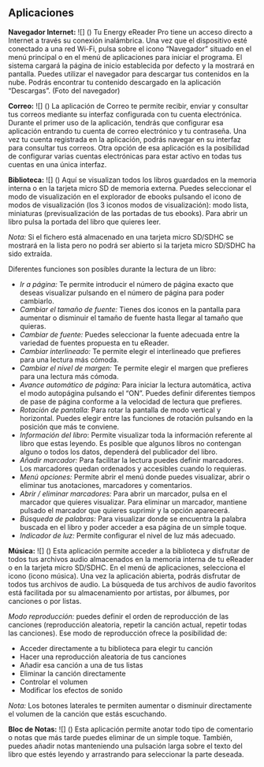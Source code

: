 ## Aplicaciones

**Navegador Internet:**
![] ()
Tu Energy eReader Pro tiene un acceso directo a Internet a través su conexión inalámbrica. Una vez que el dispositivo esté conectado a una red Wi-Fi, pulsa sobre el icono “Navegador” situado en el menú principal o en el menú de aplicaciones para iniciar el programa. El sistema cargará la página de inicio establecida por defecto y la mostrará en pantalla. Puedes utilizar el navegador para descargar tus contenidos en la nube. Podrás encontrar tu contenido descargado en la aplicación “Descargas”.
(Foto del navegador)

**Correo:**
![] ()
La aplicación de Correo te permite recibir, enviar y consultar tus correos mediante su interfaz configurada con tu cuenta electrónica.
Durante el primer uso de la aplicación, tendrás que configurar esa aplicación entrando tu cuenta de correo electrónico y tu contraseña. Una vez tu cuenta registrada en la aplicación, podrás navegar en su interfaz para consultar tus correos.
Otra opción de esa aplicación es la posibilidad de configurar varias cuentas electrónicas para estar activo en todas tus cuentas en una única interfaz.

**Biblioteca:**
![] ()
Aquí se visualizan todos los libros guardados en la memoria interna o en la tarjeta micro SD de memoria externa.
Puedes seleccionar el modo de visualización en el explorador de ebooks pulsando el icono de modos de visualización (los 3 iconos modos de visualización): modo lista, miniaturas (previsualización de las portadas de tus ebooks). Para abrir un libro pulsa la portada del libro que quieres leer.
 
*Nota:* Si el fichero está almacenado en una tarjeta micro SD/SDHC se mostrará en la lista pero no podrá ser abierto si la tarjeta micro SD/SDHC ha sido extraída.

Diferentes funciones son posibles durante la lectura de un libro:
-	*Ir a página:* Te permite introducir el número de página exacto que deseas visualizar pulsando en el número de página para poder cambiarlo.
-	*Cambiar el tamaño de fuente:* Tienes dos iconos en la pantalla para aumentar o disminuir el tamaño de fuente hasta llegar al tamaño que quieras.
-	*Cambiar de fuente:* Puedes seleccionar la fuente adecuada entre la variedad de fuentes propuesta en tu eReader.
-	*Cambiar interlineado:* Te permite elegir el interlineado que prefieres para una lectura más cómoda.
-	*Cambiar el nivel de margen:* Te permite elegir el margen que prefieres para una lectura más cómoda.
-	*Avance automático de página:* Para iniciar la lectura automática, activa el modo autopágina pulsando el “ON”. Puedes definir diferentes tiempos de pase de página conforme a la velocidad de lectura que prefieres.
-	*Rotación de pantalla:* Para rotar la pantalla de modo vertical y horizontal. Puedes elegir entre las funciones de rotación pulsando en la posición que más te conviene.
-	*Información del libro*: Permite visualizar toda la información referente al libro que estas leyendo. Es posible que algunos libros no contengan alguno o todos los datos, dependerá del publicador del libro.
-	*Añadir marcador:* Para facilitar la lectura puedes definir marcadores. Los marcadores quedan ordenados y accesibles cuando lo requieras. 
-	*Menú opciones:* Permite abrir el menú donde puedes visualizar, abrir o eliminar tus anotaciones, marcadores y comentarios.
-	*Abrir / eliminar marcadores:* Para abrir un marcador, pulsa en el marcador que quieres visualizar. Para eliminar un marcador, mantiene pulsado el marcador que quieres suprimir y la opción aparecerá.
-	*Búsqueda de palabras:* Para visualizar donde se encuentra la palabra buscada en el libro y poder acceder a esa página de un simple toque. 
-	*Indicador de luz:* Permite configurar el nivel de luz más adecuado.

**Música:**
![] ()
Esta aplicación permite acceder a la biblioteca y disfrutar de todos tus archivos audio almacenados en la memoria interna de tu eReader o en la tarjeta micro SD/SDHC. En el menú de aplicaciones, selecciona el icono (icono música).
Una vez la aplicación abierta, podrás disfrutar de todos tus archivos de audio. La búsqueda de tus archivos de audio favoritos está facilitada por su almacenamiento por artistas, por álbumes, por canciones o por listas.

*Modo reproducción:* puedes definir el orden de reproducción de las canciones (reproducción aleatoria, repetir la canción actual, repetir todas las canciones). 
Ese modo de reproducción ofrece la posibilidad de:
-	Acceder directamente a tu biblioteca para elegir tu canción
-	Hacer una reproducción aleatoria de tus canciones
-	Añadir esa canción a una de tus listas
-	Eliminar la canción directamente
-	Controlar el volumen
-	Modificar los efectos de sonido

*Nota:* Los botones laterales te permiten aumentar o disminuir directamente el volumen de la canción que estás escuchando.



**Bloc de Notas:**
![] ()
Esta aplicación permite anotar todo tipo de comentario o notas que más tarde puedes eliminar de un simple toque. También, puedes añadir notas manteniendo una pulsación larga sobre el texto del libro que estés leyendo y arrastrando para seleccionar la parte deseada.

